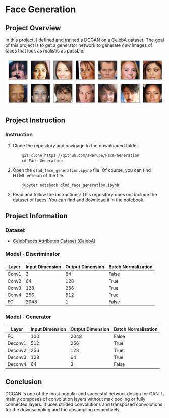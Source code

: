 [//]: # (Image Reference)

[image1]: ./assets/processed_face_data.png "Generated Faces"

# Face Generation

## Project Overview

In this project, I defined and trained a DCGAN on a CelebA dataset. The goal of this project is to get a generator network to generate _new_ images of faces that look as realistic as possble.

![Example][image1]


## Project Instruction

### Instruction

1. Clone the repository and navigage to the downloaded folder.
	```
		git clone https://github.com/swarupe/Face-Generation
		cd Face-Generation
	```
2. Open the `dlnd_face_generation.ipynb` file. Of course, you can find HTML version of the file.
	```
		jupyter notebook dlnd_face_generation.ipynb
	```
3. Read and follow the instructions! This repository does not include the dataset of faces. You can find and download it in the notebook.

## Project Information

### Dataset
 * [CelebFaces Attributes Dataset (CelebA)](https://s3.amazonaws.com/video.udacity-data.com/topher/2018/November/5be7eb6f_processed-celeba-small/processed-celeba-small.zip)

### Model - Discriminator
| Layer | Input Dimension | Output Dimension | Batch Normalization|
|-------|-----------------|------------------|-------------|
|Conv1|3|64|False|
|Conv2|64|128|True|
|Conv3|128|256|True|
|Conv4|256|512|True|
|FC|2048|1|False|

### Model - Generator
| Layer | Input Dimension | Output Dimension | Batch Normalization|
|-------|-----------------|------------------|-------------|
|FC|100|2048|False|
|Deconv1|512|256|True|
|Deconv2|256|128|True|
|Deconv3|128|64|True|
|Deconv4|64|3|False|

## Conclusion
DCGAN is one of the most popular and succesful network design for GAN. It mainly composes of convolution layers without max pooling or fully connected layers. It uses strided convolutions and transposed convolutions for the downsampling and the upsampling respectively.